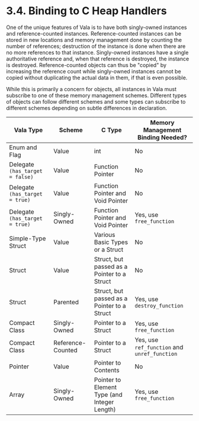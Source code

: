 # 3.4. Binding to C Heap Handlers

One of the unique features of Vala is to have both singly-owned
instances and reference-counted instances. Reference-counted instances
can be stored in new locations and memory management done by counting
the number of references; destruction of the instance is done when there
are no more references to that instance. Singly-owned instances have a
single authoritative reference and, when that reference is destroyed,
the instance is destroyed. Reference-counted objects can thus be
"copied" by increasing the reference count while singly-owned instances
cannot be copied without duplicating the actual data in them, if that is
even possible.

While this is primarily a concern for objects, all instances in Vala
must subscribe to one of these memory management schemes. Different
types of objects can follow different schemes and some types can
subscribe to different schemes depending on subtle differences in
declaration.

| **Vala Type**                   | **Scheme**        | **C Type**                                   | **Memory Management Binding Needed?**        |
|---------------------------------|-------------------|----------------------------------------------|----------------------------------------------|
| Enum and Flag                   | Value             | int                                          | No                                           |
| Delegate `(has_target = false)` | Value             | Function Pointer                             | No                                           |
| Delegate `(has_target = true)`  | Value             | Function Pointer and Void Pointer            | No                                           |
| Delegate `(has_target = true)`  | Singly-Owned      | Function Pointer and Void Pointer            | Yes, use `free_function`                     |
| Simple-Type Struct              | Value             | Various Basic Types or a Struct              | No                                           |
| Struct                          | Value             | Struct, but passed as a Pointer to a Struct  | No                                           |
| Struct                          | Parented          | Struct, but passed as a Pointer to a Struct  | Yes, use `destroy_function`                  |
| Compact Class                   | Singly-Owned      | Pointer to a Struct                          | Yes, use `free_function`                     |
| Compact Class                   | Reference-Counted | Pointer to a Struct                          | Yes, use `ref_function` and `unref_function` |
| Pointer                         | Value             | Pointer to Contents                          | No                                           |
| Array                           | Singly-Owned      | Pointer to Element Type (and Integer Length) | Yes, use `free_function`                     |
